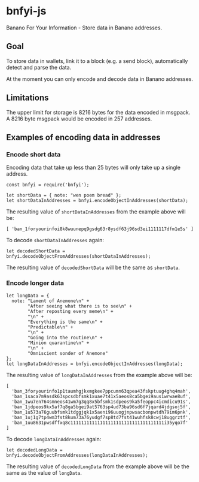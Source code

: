 # bnfyi-js
Banano For Your Information - Store data in Banano addresses.

## Goal
To store data in wallets, link it to a block (e.g. a send block), automatically detect and parse the data.

At the moment you can only encode and decode data in Banano addresses.

## Limitations
The upper limit for storage is 8216 bytes for the data encoded in msgpack. A 8216 byte msgpack would be encoded in 257 addresses.

## Examples of encoding data in addresses
### Encode short data
Encoding data that take up less than 25 bytes will only take up a single address.

```
const bnfyi = require('bnfyi');

let shortData = { note: "wen poem bread" };
let shortDataInAddresses = bnfyi.encodeObjectInAddresses(shortData);
```

The resulting value of `shortDataInAddresses` from the example above will be:
```
[ 'ban_1foryourinfoi8k8wuunepq9gsdg63r8ysdf63j96sd3ei1111117dfm1e5s' ]
```

To decode `shortDataInAddresses` again:
```
let decodedShortData = bnfyi.decodeObjectFromAddresses(shortDataInAddresses);
```
The resulting value of `decodedShortData` will be the same as `shortData`.


### Encode longer data
```
let longData = {
  note: "Lament of Anemone\n" + 
        "After seeing what there is to see\n" +
        "After reposting every meme\n" +
        "\n" +
        "Everything is the same\n" +
        "Predictable\n" +
        "\n" +
        "Going into the routine\n" +
        "Minion quarantine\n" +
        "\n" +
        "Omniscient sonder of Anemone"
};
let longDataInAddresses = bnfyi.encodeObjectInAddresses(longData);
```

The resulting value of `longDataInAddresses` from the example above will be:
```
[
  'ban_3foryourinfo1p1taumhgjkxmgkee7ppcumn63qpea43fskptuug4ghq4mah',
  'ban_1saca7m9asdk63spcsdbfsmk1xuae7t41x5aeos8ca5bgei9aus1wrwae8uf',
  'ban_1wu7en764smneos41wm7g3qq8x5bfsmk1sdpeos9ka5feoppc4icmdicu91s',
  'ban_1jdpeos9kx5af7q8ga5bgei9at5763sp4ud73ba96sd6f7jqard4jdgsoj5f',
  'ban_1u573a76guubfsmk1tdggjqk1x5aeni96uuogjnpwsacbonpwtdh79im6pnk',
  'ban_1uj1g7tp4wm3fst8kum73a76yudgf7sp8td7fst41wuhfsk8cwj18uggrztf',
  'ban_1uu8631pwsdffxq8c11111111111111111111111111111111111i35yqo7f'
]
```

To decode `longDataInAddresses` again:
```
let decodedLongData = bnfyi.decodeObjectFromAddresses(longDataInAddresses);
```
The resulting value of `decodedLongData` from the example above will be the same as the value of `longData`.
